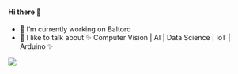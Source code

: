 #### Hi there 👋

- 🔭 I’m currently working on Baltoro
- 🌱 I like to talk about ✨ Computer Vision | AI | Data Science | IoT | Arduino ✨

![](https://komarev.com/ghpvc/?username=UmairAhmadBaltoro)
